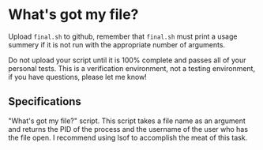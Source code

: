 # What's got my file?

Upload `final.sh` to github, remember that `final.sh` must print a usage summery if it is not run with the appropriate number of arguments.

Do not upload your script until it is 100% complete and passes all of your personal tests.  This is a verification environment, not a testing environment, if you have questions, please let me know!


## Specifications
"What's got my file?" script. This script takes a file name as an argument and returns the PID of the process and the username of the user who has the file open. I recommend using lsof to accomplish the meat of this task.
